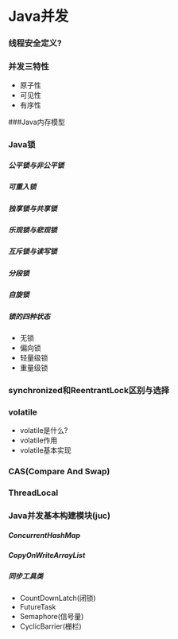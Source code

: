 # Java并发

### 线程安全定义?

### 并发三特性
  * 原子性
  * 可见性
  * 有序性

###Java内存模型

### Java锁
##### 公平锁与非公平锁
##### 可重入锁
##### 独享锁与共享锁
##### 乐观锁与悲观锁
##### 互斥锁与读写锁
##### 分段锁
##### 自旋锁
##### 锁的四种状态
* 无锁
* 偏向锁
* 轻量级锁
* 重量级锁

### synchronized和ReentrantLock区别与选择

### volatile
 * volatile是什么?
 * volatile作用
 * volatile基本实现

### CAS(Compare And Swap)

### ThreadLocal


### Java并发基本构建模块(juc)
##### ConcurrentHashMap
##### CopyOnWriteArrayList
##### 同步工具类
* CountDownLatch(闭锁)
* FutureTask
* Semaphore(信号量)
* CyclicBarrier(栅栏)
